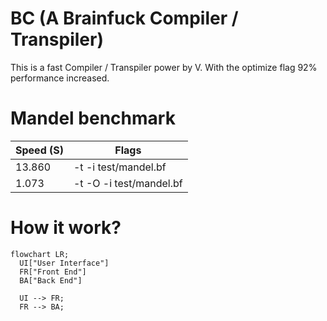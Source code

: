 # BC (A Brainfuck Compiler / Transpiler)
This is a fast Compiler / Transpiler power by V.
With the optimize flag 92% performance increased.

# Mandel benchmark
| Speed (S) | Flags                   |
|-----------|-------------------------|
| 13.860    | -t -i test/mandel.bf    |
| 1.073     | -t -O -i test/mandel.bf |

# How it work?
```mermaid
flowchart LR;
  UI["User Interface"]
  FR["Front End"]
  BA["Back End"]

  UI --> FR;
  FR --> BA;

```
